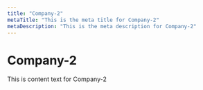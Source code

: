 ```yaml
---
title: "Company-2"
metaTitle: "This is the meta title for Company-2"
metaDescription: "This is the meta description for Company-2"
---
```


# Company-2
This is content text for Company-2
